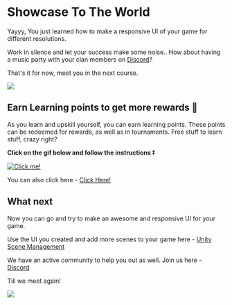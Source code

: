 # Showcase To The World

Yayyy, You just learned how to make a responsive UI of your game for different resolutions.

Work in silence and let your success make some noise.. How about having a music party with your clan members on [Discord](https://discord.com/invite/R4hfXhsWjN)?

That's it for now, meet you in the next course.

![](https://media.giphy.com/media/fxe8v45NNXFd4jdaNI/giphy.gif)

## Earn Learning points to get more rewards 🎁

As you learn and upskill yourself, you can earn learning points. These points can be redeemed for rewards, as well as in tournaments. Free stuff to learn stuff, crazy right?

**Click on the gif below and follow the instructions** ⏬

[![Click me!](https://media.giphy.com/media/zz1v8vjwQwTja/giphy.gif)](https://academy.outscal.com/welcome/build-in-public/assignments)

You can also click here - [Click Here!](https://academy.outscal.com/welcome/build-in-public/assignments)

## **What next**

Now you can go and try to make an awesome and responsive UI for your game.

Use the UI you created and add more scenes to your game here - [Unity Scene Management](https://academy.outscal.com/unity-scene-management/)

We have an active community to help you out as well. Join us here - [Discord](https://discord.com/invite/R4hfXhsWjN)

Till we meet again!

![](https://media.giphy.com/media/26u4b45b8KlgAB7iM/giphy.gif)
